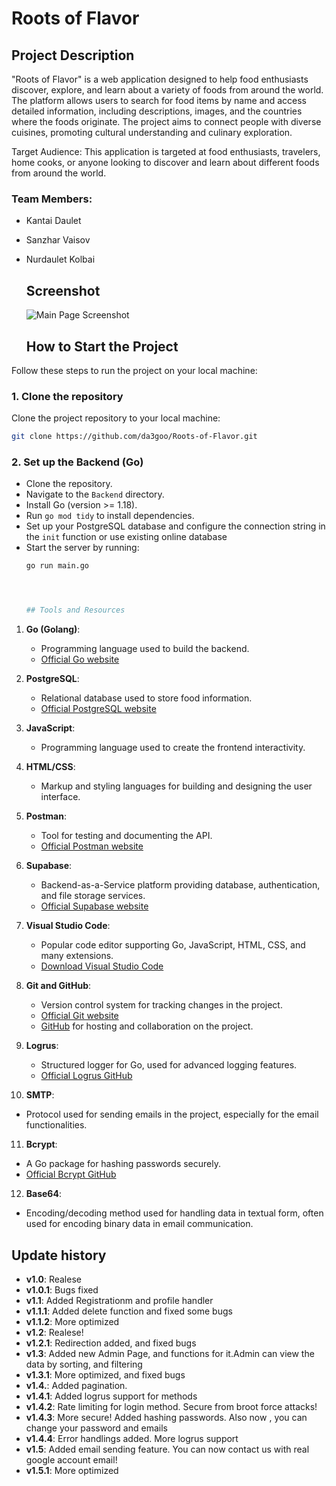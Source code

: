 # Roots of Flavor
## Project Description

"Roots of Flavor" is a web application designed to help food enthusiasts discover, explore, and learn about a variety of foods from around the world. The platform allows users to search for food items by name and access detailed information, including descriptions, images, and the countries where the foods originate. The project aims to connect people with diverse cuisines, promoting cultural understanding and culinary exploration.

Target Audience:
This application is targeted at food enthusiasts, travelers, home cooks, or anyone looking to discover and learn about different foods from around the world.
### Team Members:
- Kantai Daulet
- Sanzhar Vaisov
- Nurdaulet Kolbai
  ## Screenshot
  ![Main Page Screenshot](screenshot/screenshot1.png)

  ## How to Start the Project

Follow these steps to run the project on your local machine:

### 1. Clone the repository

Clone the project repository to your local machine:

```bash
git clone https://github.com/da3goo/Roots-of-Flavor.git
```
### 2. Set up the Backend (Go)
- Clone the repository.
- Navigate to the `Backend` directory.
- Install Go (version >= 1.18).
- Run `go mod tidy` to install dependencies.
- Set up your PostgreSQL database and configure the connection string in the `init` function or use existing online database
- Start the server by running:
  ```bash
  go run main.go




  ## Tools and Resources

1. **Go (Golang)**:
   - Programming language used to build the backend.
   - [Official Go website](https://golang.org/)

2. **PostgreSQL**:
   - Relational database used to store food information.
   - [Official PostgreSQL website](https://www.postgresql.org/)

3. **JavaScript**:
   - Programming language used to create the frontend interactivity.

4. **HTML/CSS**:
   - Markup and styling languages for building and designing the user interface.

5. **Postman**:
   - Tool for testing and documenting the API.
   - [Official Postman website](https://www.postman.com/)

6. **Supabase**:
   - Backend-as-a-Service platform providing database, authentication, and file storage services.
   - [Official Supabase website](https://supabase.com/)

7. **Visual Studio Code**:
   - Popular code editor supporting Go, JavaScript, HTML, CSS, and many extensions.
   - [Download Visual Studio Code](https://code.visualstudio.com/)

8. **Git and GitHub**:
   - Version control system for tracking changes in the project.
   - [Official Git website](https://git-scm.com/)
   - [GitHub](https://github.com/) for hosting and collaboration on the project.

9. **Logrus**:
   - Structured logger for Go, used for advanced logging features.
   - [Official Logrus GitHub](https://github.com/sirupsen/logrus)

10. **SMTP**:
   - Protocol used for sending emails in the project, especially for the email functionalities.
   
11. **Bcrypt**:
   - A Go package for hashing passwords securely.
   - [Official Bcrypt GitHub](https://github.com/golang/crypto/tree/master/bcrypt)

12. **Base64**:
   - Encoding/decoding method used for handling data in textual form, often used for encoding binary data in email communication.



## Update history

- **v1.0**: Realese
- **v1.0.1**: Bugs fixed
- **v1.1**: Added Registrationm and profile handler
- **v1.1.1**: Added delete function and fixed some bugs
- **v1.1.2**: More optimized
- **v1.2**: Realese!
- **v1.2.1**: Redirection added, and fixed bugs
- **v1.3**: Added new Admin Page, and functions for it.Admin can view the data by sorting, and filtering
- **v1.3.1**: More optimized, and fixed bugs
- **v1.4.**: Added pagination.
- **v1.4.1**: Added logrus support for methods
- **v1.4.2**: Rate limiting for login method. Secure from broot force attacks!
- **v1.4.3**: More secure! Added hashing passwords. Also now , you can change your password and emails
- **v1.4.4**: Error handlings added. More logrus support
- **v1.5**: Added email sending feature. You can now contact us with real google account email!
- **v1.5.1**: More optimized












